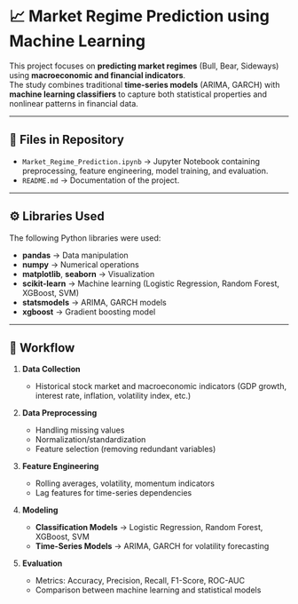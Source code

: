 # 📈 Market Regime Prediction using Machine Learning

This project focuses on **predicting market regimes** (Bull, Bear, Sideways) using **macroeconomic and financial indicators**.  
The study combines traditional **time-series models** (ARIMA, GARCH) with **machine learning classifiers** to capture both statistical properties and nonlinear patterns in financial data.

---

## 📂 Files in Repository
- `Market_Regime_Prediction.ipynb` → Jupyter Notebook containing preprocessing, feature engineering, model training, and evaluation.  
- `README.md` → Documentation of the project.  

---

## ⚙️ Libraries Used
The following Python libraries were used:
- **pandas** → Data manipulation  
- **numpy** → Numerical operations  
- **matplotlib**, **seaborn** → Visualization  
- **scikit-learn** → Machine learning (Logistic Regression, Random Forest, XGBoost, SVM)  
- **statsmodels** → ARIMA, GARCH models  
- **xgboost** → Gradient boosting model  

---

## 📝 Workflow
1. **Data Collection**  
   - Historical stock market and macroeconomic indicators (GDP growth, interest rate, inflation, volatility index, etc.)  

2. **Data Preprocessing**  
   - Handling missing values  
   - Normalization/standardization  
   - Feature selection (removing redundant variables)  

3. **Feature Engineering**  
   - Rolling averages, volatility, momentum indicators  
   - Lag features for time-series dependencies  

4. **Modeling**  
   - **Classification Models** → Logistic Regression, Random Forest, XGBoost, SVM  
   - **Time-Series Models** → ARIMA, GARCH for volatility forecasting  

5. **Evaluation**  
   - Metrics: Accuracy, Precision, Recall, F1-Score, ROC-AUC  
   - Comparison between machine learning and statistical models  
